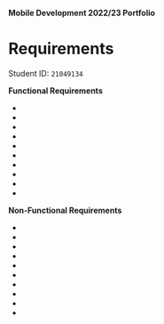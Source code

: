 **Mobile Development 2022/23 Portfolio**
# Requirements

Student ID: `21049134`

**Functional Requirements**

-
-
-
-
-
-
-
-
-
-

**Non-Functional Requirements**

-
-
-
-
-
-
-
-
-
-
